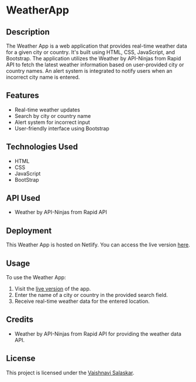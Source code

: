 # WeatherApp

## Description 
The Weather App is a web application that provides real-time weather data for a given city or country. It's built using HTML, CSS, JavaScript, and Bootstrap. 
The application utilizes the Weather by API-Ninjas from Rapid API to fetch the latest weather information based on user-provided city or country names. An alert system is integrated to notify users when an incorrect city name is entered.

## Features
+ Real-time weather updates
+ Search by city or country name
+ Alert system for incorrect input
+ User-friendly interface using Bootstrap

## Technologies Used
+ HTML
+ CSS
+ JavaScript
+ BootStrap

## API Used
+ Weather by API-Ninjas from Rapid API

## Deployment
This Weather App is hosted on Netlify. You can access the live version [here](https://weather1996.netlify.app/).

## Usage
To use the Weather App:

1. Visit the [live version](https://weather1996.netlify.app/) of the app.
2. Enter the name of a city or country in the provided search field.
3. Receive real-time weather data for the entered location.

## Credits
+ Weather by API-Ninjas from Rapid API for providing the weather data API.

## License
This project is licensed under the [Vaishnavi Salaskar](https://www.linkedin.com/in/vaishnavi-salaskar/).



